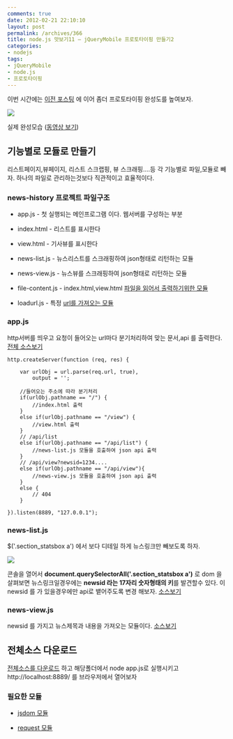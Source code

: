 ```yaml
---
comments: true
date: 2012-02-21 22:10:10
layout: post
permalink: /archives/366
title: node.js 맛보기11 – jQueryMobile 프로토타이핑 만들기2
categories:
- nodejs
tags:
- jQueryMobile
- node.js
- 프로토타이핑
---
```


이번 시간에는 [이전 포스팅](http://uix.kr/archives/99) 에 이어 좀더 프로토타이핑 완성도를 높여보자.





[![](https://img.skitch.com/20120221-k9sy6w499nxaw877fnbym78g7t.png)](http://www.youtube.com/watch?v=Iw-Uhulbt3o)





실제 완성모습 ([동영상 보기](http://www.youtube.com/watch?v=Iw-Uhulbt3o))





## 기능별로 모듈로 만들기





리스트페이지,뷰페이지, 리스트 스크랩핑, 뷰 스크래핑....등 각 기능별로 파일,모듈로 빼자. 하나의 파일로 관리하는것보다 직관적이고 효율적이다.





### news-history 프로젝트 파일구조







  * app.js  - 첫 실행되는 메인프로그램 이다. 웹서버를 구성하는 부분


  * index.html - 리스트를 표시한다


  * view.html - 기사뷰를 표시한다


  * news-list.js - 뉴스리스트를 스크래핑하여 json형태로 리턴하는 모듈


  * news-view.js - 뉴스뷰를 스크래핑하여 json형태로 리턴하는 모듈


  * file-content.js - index.html,view.html [파일을 읽어서 출력하기위한 모듈 ](http://uix.kr/archives/418)


  * loadurl.js - 특정  [url를 가져오는 모듈](http://uix.kr/archives/435)





### app.js





http서버를 띄우고 요청이 들어오는 url마다 분기처리하여 맞는 문서,api 를 출력한다. [전체 소스보기](https://github.com/niceaji7/news-history/blob/master/app.js)




    
    http.createServer(function (req, res) {
    
        var urlObj = url.parse(req.url, true),
            output = '';
    
        //들어오는 주소에 따라 분기처리 
        if(urlObj.pathname == "/") {
            //index.html 출력
        }
        else if(urlObj.pathname == "/view") {
            //view.html 출력 
        }
        // /api/list 
        else if(urlObj.pathname == "/api/list") {
            //news-list.js 모듈을 호출하여 json api 출력  
        }
        // /api/view?newsid=1234....
        else if(urlObj.pathname == "/api/view"){
            //news-view.js 모듈을 호출하여 json api 출력  
        }
        else {
            // 404 
        }
    
    }).listen(8889, "127.0.0.1"); 
    





### news-list.js





$('.section_statsbox a') 에서 보다 디테일 하게  뉴스링크만 빼보도록 하자.





![](https://img.skitch.com/20120216-dqwphmh7r9rux3xh42m2cqiywu.medium.jpg)





콘솔을 열어서 **document.querySelectorAll('.section_statsbox a')** 로 dom 을 살펴보면 뉴스링크일경우에는 **newsid 라는 17자리 숫자형태의 키**를 발견할수 있다. 이 newsid 를 가 있을경우에만 api로 뱉어주도록 변경 해보자. 
[소스보기 ](https://github.com/niceaji7/news-history/blob/master/news-list.js)





### news-view.js





newsid 를 가지고 뉴스제목과 내용을 가져오는 모듈이다.   [소스보기 ](https://github.com/niceaji7/news-history/blob/master/news-view.js)





## 전체소스 다운로드





[전체소스를 다운로드](https://github.com/niceaji7/news-history) 하고 해당폴더에서 node app.js로 실행시키고 http://localhost:8889/ 를 브라우저에서 열어보자





### 필요한 모듈







  * [jsdom 모듈](/archives/96)


  * [request 모듈](/archives/83)



